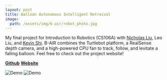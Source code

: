 ```yaml
---
layout: post
title: Balloon Autonomous Intelligent Retreival
image: 
  path: /assets/img/b-air/robot_photo.jpg
---
```


My final project for Introduction to Robotics (CS106A) with [Nicholas Liu](https://github.com/NickL77), Leo Liu, and [Kevin Shi](https://github.com/botkevin). B-AIR combines the Turtlebot platform, a RealSense depth camera, and a high-powered CPU fan to track, follow, and levitate a falling balloon. Feel free to check out the project website!

[**Github**](https://github.com/NickL77/B-AIR)
[**Website**](https://sites.google.com/berkeley.edu/b-air/)

![Demo](/assets/img/b-air/robot_demo.gif)
![Demo](/assets/img/b-air/detection.gif)

